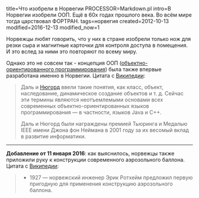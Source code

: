 title=Что изобрели в Норвегии
PROCESSOR=Markdown.pl
intro=В Норвегии изобрели ООП. Ещё в 60х годах прошлого века. Во всём мире тогда царствовал ФОРТРАН.
tags=норвегия
created=2012-10-13
modified=2016-12-13
modified_now=1


Норвежцы любят говорить, что у них в стране изобрели только нож для резки сыра
и магнитные карточки для контроля доступа в помещения.
И это вслед за ними это повторяют по всему миру.

Однако это не совсем так - концепция ООП ([объектно-ориентированного программирования][oop]) была также впервые разработана именно в Норвегии.
Цитата с [Википедии][dal]:

> Даль и [Нюгорд][nugord] ввели такие понятия, как класс, объект, наследование, динамическое создание объектов и т. д. Сейчас эти термины являются
неотъемлемыми основами всех современных объектно-ориентированных языков
программирования — в частности, языков Java и C++.
>
> Даль и Нюгорд были награждены премией Тьюринга и Медалью IEEE имени Джона
фон Неймана в 2001 году за их весомый вклад в развитие информатики.

[oop]: http://ru.wikipedia.org/wiki/Объектно-ориентированное_программирование
[dal]: http://ru.wikipedia.org/wiki/Даль,_Оле-Йохан
[nugord]: http://ru.wikipedia.org/wiki/Нюгорд,_Кристен

* * *

**Добавление от 11 января 2016**: как выяснилось, норвежцы также приложили руку
к конструкции современного аэрозольного баллона.
Цитата с [Википедии][ballon]:

> * 1927 — норвежский инженер Эрик Ротхейм предложил первую пригодную для применения конструкцию аэрозольного баллона.

[ballon]: https://ru.wikipedia.org/wiki/Аэрозольный_баллон
